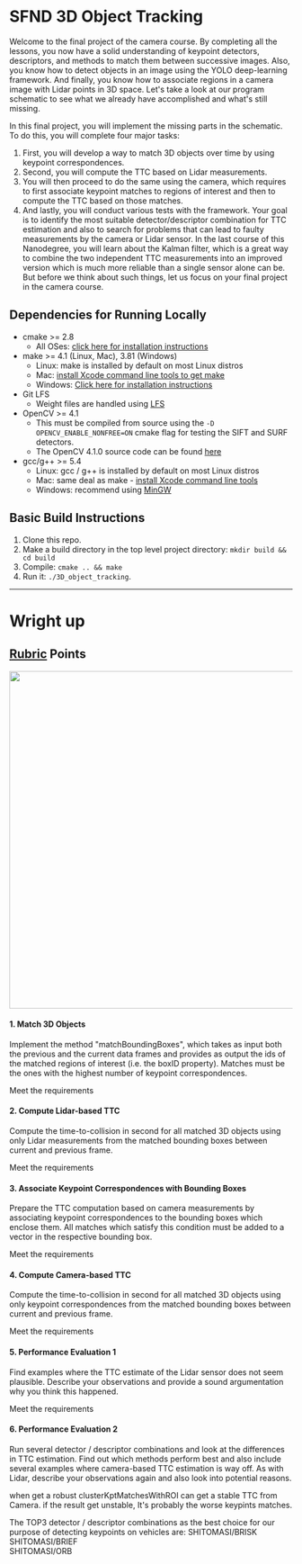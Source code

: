 # SFND 3D Object Tracking

Welcome to the final project of the camera course. By completing all the lessons, you now have a solid understanding of keypoint detectors, descriptors, and methods to match them between successive images. Also, you know how to detect objects in an image using the YOLO deep-learning framework. And finally, you know how to associate regions in a camera image with Lidar points in 3D space. Let's take a look at our program schematic to see what we already have accomplished and what's still missing.


In this final project, you will implement the missing parts in the schematic. To do this, you will complete four major tasks: 
1. First, you will develop a way to match 3D objects over time by using keypoint correspondences. 
2. Second, you will compute the TTC based on Lidar measurements. 
3. You will then proceed to do the same using the camera, which requires to first associate keypoint matches to regions of interest and then to compute the TTC based on those matches. 
4. And lastly, you will conduct various tests with the framework. Your goal is to identify the most suitable detector/descriptor combination for TTC estimation and also to search for problems that can lead to faulty measurements by the camera or Lidar sensor. In the last course of this Nanodegree, you will learn about the Kalman filter, which is a great way to combine the two independent TTC measurements into an improved version which is much more reliable than a single sensor alone can be. But before we think about such things, let us focus on your final project in the camera course. 

## Dependencies for Running Locally
* cmake >= 2.8
  * All OSes: [click here for installation instructions](https://cmake.org/install/)
* make >= 4.1 (Linux, Mac), 3.81 (Windows)
  * Linux: make is installed by default on most Linux distros
  * Mac: [install Xcode command line tools to get make](https://developer.apple.com/xcode/features/)
  * Windows: [Click here for installation instructions](http://gnuwin32.sourceforge.net/packages/make.htm)
* Git LFS
  * Weight files are handled using [LFS](https://git-lfs.github.com/)
* OpenCV >= 4.1
  * This must be compiled from source using the `-D OPENCV_ENABLE_NONFREE=ON` cmake flag for testing the SIFT and SURF detectors.
  * The OpenCV 4.1.0 source code can be found [here](https://github.com/opencv/opencv/tree/4.1.0)
* gcc/g++ >= 5.4
  * Linux: gcc / g++ is installed by default on most Linux distros
  * Mac: same deal as make - [install Xcode command line tools](https://developer.apple.com/xcode/features/)
  * Windows: recommend using [MinGW](http://www.mingw.org/)

## Basic Build Instructions

1. Clone this repo.
2. Make a build directory in the top level project directory: `mkdir build && cd build`
3. Compile: `cmake .. && make`
4. Run it: `./3D_object_tracking`.



---
# Wright up
## [Rubric](https://review.udacity.com/#!/rubrics/2550/view) Points


<img src="https://user-images.githubusercontent.com/40875720/68921484-e45c0e00-07b3-11ea-8748-b78ae2d5aac1.PNG" width="600">


#### 1. Match 3D Objects

Implement the method "matchBoundingBoxes", which takes as input both the previous and the current data frames and provides as output the ids of the matched regions of interest (i.e. the boxID property). Matches must be the ones with the highest number of keypoint correspondences.

Meet the requirements

#### 2. Compute Lidar-based TTC

Compute the time-to-collision in second for all matched 3D objects using only Lidar measurements from the matched bounding boxes between current and previous frame.

Meet the requirements

#### 3. Associate Keypoint Correspondences with Bounding Boxes

Prepare the TTC computation based on camera measurements by associating keypoint correspondences to the bounding boxes which enclose them. All matches which satisfy this condition must be added to a vector in the respective bounding box.

Meet the requirements

#### 4. Compute Camera-based TTC

Compute the time-to-collision in second for all matched 3D objects using only keypoint correspondences from the matched bounding boxes between current and previous frame.

Meet the requirements


#### 5.  Performance Evaluation 1

Find examples where the TTC estimate of the Lidar sensor does not seem plausible. Describe your observations and provide a sound argumentation why you think this happened.

Meet the requirements

#### 6. Performance Evaluation 2

Run several detector / descriptor combinations and look at the differences in TTC estimation. Find out which methods perform best and also include several examples where camera-based TTC estimation is way off. As with Lidar, describe your observations again and also look into potential reasons.

when get a robust  clusterKptMatchesWithROI can get a stable TTC from Camera. if the result get unstable, It's probably the worse keypints matches.

The TOP3 detector / descriptor combinations as the best choice for our purpose of detecting keypoints on vehicles are:
SHITOMASI/BRISK         
SHITOMASI/BRIEF            
SHITOMASI/ORB           
